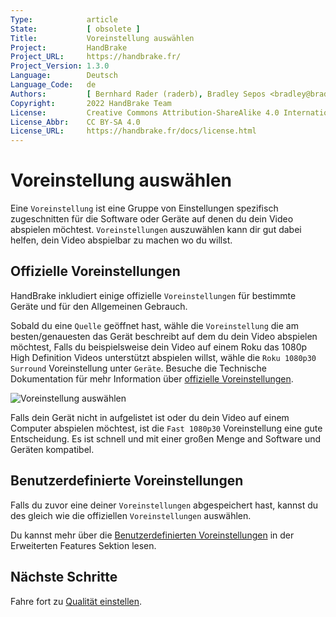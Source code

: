 ```yaml
---
Type:            article
State:           [ obsolete ]
Title:           Voreinstellung auswählen
Project:         HandBrake
Project_URL:     https://handbrake.fr/
Project_Version: 1.3.0
Language:        Deutsch
Language_Code:   de
Authors:         [ Bernhard Rader (raderb), Bradley Sepos <bradley@bradleysepos.com> (BradleyS) ]
Copyright:       2022 HandBrake Team
License:         Creative Commons Attribution-ShareAlike 4.0 International
License_Abbr:    CC BY-SA 4.0
License_URL:     https://handbrake.fr/docs/license.html
---
```


Voreinstellung auswählen
==================

Eine `Voreinstellung` ist eine Gruppe von Einstellungen spezifisch zugeschnitten für die Software oder Geräte auf denen du dein Video abspielen möchtest. `Voreinstellungen` auszuwählen kann dir gut dabei helfen, dein Video abspielbar zu machen wo du willst.

## Offizielle Voreinstellungen

HandBrake inkludiert einige offizielle `Voreinstellungen` für bestimmte Geräte und für den Allgemeinen Gebrauch.

Sobald du eine `Quelle` geöffnet hast, wähle die `Voreinstellung` die am besten/genauesten das Gerät beschreibt auf dem du dein Video abspielen möchtest, Falls du beispielsweise dein Video auf einem Roku das 1080p High Definition Videos unterstützt abspielen willst, wähle die `Roku 1080p30 Surround` Voreinstellung unter `Geräte`. Besuche die Technische Dokumentation für mehr Information über [offizielle Voreinstellungen](../technical/official-presets.html).

<!-- .system-linux -->

<!-- TODO: Linux figures. -->

<!-- /.system-linux -->
<!-- .system-macos -->

![Voreinstellung auswählen](../../../en/images/mac/preset-selection-1.1.0.png "Voreinstellungen sind Ein-Klick Einstellungen die dir dabei helfen, die Kompatibilität mit deinen Geräten sicherzustellen.")

<!-- /.system-macos -->
<!-- .system-windows -->

<!-- TODO: Windows figures. -->

<!-- /.system-windows -->

Falls dein Gerät nicht in aufgelistet ist oder du dein Video auf einem Computer abspielen möchtest, ist die `Fast 1080p30` Voreinstellung eine gute Entscheidung. Es ist schnell und mit einer großen Menge and Software und Geräten kompatibel.

## Benutzerdefinierte Voreinstellungen

Falls du zuvor eine deiner `Voreinstellungen` abgespeichert hast, kannst du des gleich wie die offiziellen `Voreinstellungen` auswählen.

Du kannst mehr über die [Benutzerdefinierten Voreinstellungen](../advanced/custom-presets.html) in der Erweiterten Features Sektion lesen.

<!-- .continue -->

## Nächste Schritte

<!-- .success -->

Fahre fort zu [Qualität einstellen](adjust-quality.html).

<!-- /.success -->

<!-- /.continue -->
